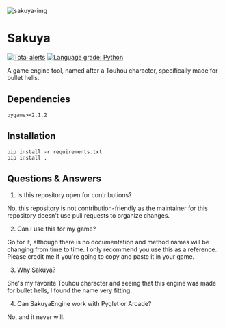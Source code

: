 ![sakuya-img](https://c4.wallpaperflare.com/wallpaper/802/75/784/anime-anime-girls-izayoi-sakuya-touhou-wallpaper-preview.jpg)

# Sakuya
[![Total alerts](https://img.shields.io/lgtm/alerts/g/novialriptide/SakuyaEngine.svg?logo=lgtm&logoWidth=18)](https://lgtm.com/projects/g/novialriptide/SakuyaEngine/alerts/)
[![Language grade: Python](https://img.shields.io/lgtm/grade/python/g/novialriptide/SakuyaEngine.svg?logo=lgtm&logoWidth=18)](https://lgtm.com/projects/g/novialriptide/SakuyaEngine/context:python)

A game engine tool, named after a Touhou character, specifically made for bullet hells.

## Dependencies
```
pygame>=2.1.2
```

## Installation
```
pip install -r requirements.txt
pip install .
```

## Questions & Answers
1. Is this repository open for contributions?

No, this repository is not contribution-friendly as the maintainer for this repository doesn't use pull requests to organize changes. 

2. Can I use this for my game?

Go for it, although there is no documentation and method names will be changing from time to time. I only recommend you use this as a reference. Please credit me if you're going to copy and paste it in your game.

3. Why Sakuya?

She's my favorite Touhou character and seeing that this engine was made for bullet hells, I found the name very fitting.

4. Can SakuyaEngine work with Pyglet or Arcade?

No, and it never will.
